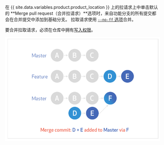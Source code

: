 在 {{ site.data.variables.product.product_location }} 上的拉请求上中单击默认的 **Merge pull request（合并拉请求）**选项时，来自功能分支的所有提交都会在合并提交中添加到基础分支。 拉取请求使用 [`--no-ff` 选项](https://git-scm.com/docs/git-merge#_fast_forward_merge)合并。

要合并拉取请求，必须在仓库中拥有[写入权限](/articles/repository-permission-levels-for-an-organization/)。

![standard-merge-commit-diagram](/assets/images/help/pull_requests/standard-merge-commit-diagram.png)
